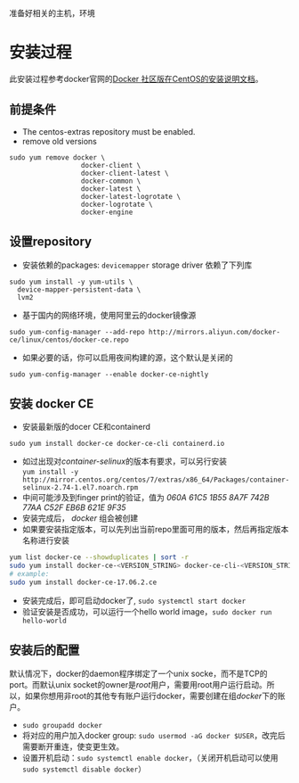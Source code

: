 准备好相关的主机，环境

# 安装过程
此安装过程参考docker官网的[Docker 社区版在CentOS的安装说明文档](https://docs.docker.com/install/linux/docker-ce/centos/)。


## 前提条件
- The centos-extras repository must be enabled.
- remove old versions
```
sudo yum remove docker \
                  docker-client \
                  docker-client-latest \
                  docker-common \
                  docker-latest \
                  docker-latest-logrotate \
                  docker-logrotate \
                  docker-engine
```
## 设置repository  
- 安装依赖的packages: `devicemapper` storage driver 依赖了下列库
```
sudo yum install -y yum-utils \
  device-mapper-persistent-data \
  lvm2
```
- 基于国内的网络环境，使用阿里云的docker镜像源
```
sudo yum-config-manager --add-repo http://mirrors.aliyun.com/docker-ce/linux/centos/docker-ce.repo
```
- 如果必要的话，你可以启用夜间构建的源，这个默认是关闭的
```
sudo yum-config-manager --enable docker-ce-nightly
```

## 安装 docker CE
- 安装最新版的docer CE和containerd
```
sudo yum install docker-ce docker-ce-cli containerd.io
```
- 如过出现对*container-selinux*的版本有要求，可以另行安装  
`yum install -y http://mirror.centos.org/centos/7/extras/x86_64/Packages/container-selinux-2.74-1.el7.noarch.rpm`
- 中间可能涉及到finger print的验证，值为 *060A 61C5 1B55 8A7F 742B 77AA C52F EB6B 621E 9F35*
- 安装完成后， *docker* 组会被创建
- 如果要安装指定版本，可以先列出当前repo里面可用的版本，然后再指定版本名称进行安装
```bash
yum list docker-ce --showduplicates | sort -r
sudo yum install docker-ce-<VERSION_STRING> docker-ce-cli-<VERSION_STRING> containerd.io
# example:
sudo yum install docker-ce-17.06.2.ce
```
- 安装完成后，即可启动docker了, `sudo systemctl start docker`
- 验证安装是否成功，可以运行一个hello world image，`sudo docker run hello-world`

## 安装后的配置
默认情况下，docker的daemon程序绑定了一个unix socke，而不是TCP的port。而默认unix socket的owner是*root*用户，需要用root用户运行启动。所以，如果你想用非root的其他专有账户运行docker，需要创建在组*docker*下的账户。
- `sudo groupadd docker`
- 将对应的用户加入docker group: `sudo usermod -aG docker $USER`，改完后需要断开重连，使变更生效。
- 设置开机启动：`sudo systemctl enable docker`，（关闭开机启动可以使用`sudo systemctl disable docker`）
